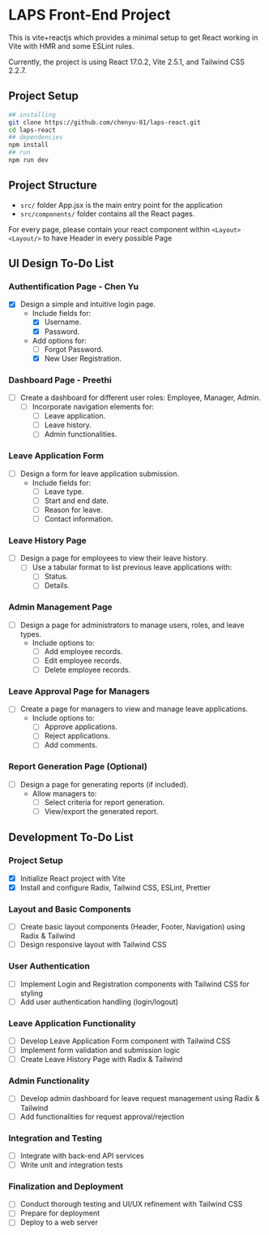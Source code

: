 # LAPS Front-End Project

This is vite+reactjs which provides a minimal setup to get React working in Vite with HMR and some ESLint rules.

Currently, the project is using React 17.0.2, Vite 2.5.1, and Tailwind CSS 2.2.7.

## Project Setup

```bash
## installing
git clone https://github.com/chenyu-01/laps-react.git
cd laps-react
## dependencies
npm install
## run
npm run dev
```

## Project Structure

- `src/` folder App.jsx is the main entry point for the application
- `src/components/` folder contains all the React pages.

For every page, please contain your react component within `<Layout><Layout/>` to have Header in every possible Page

## UI Design To-Do List

### Authentification Page - Chen Yu

- [x] Design a simple and intuitive login page.
  - Include fields for:
    - [x] Username.
    - [x] Password.
  - Add options for:
    - [ ] Forgot Password.
    - [x] New User Registration.

### Dashboard Page - Preethi

- [ ] Create a dashboard for different user roles: Employee, Manager, Admin.
  - [ ] Incorporate navigation elements for:
    - [ ] Leave application.
    - [ ] Leave history.
    - [ ] Admin functionalities.

### Leave Application Form

- [ ] Design a form for leave application submission.
  - Include fields for:
    - [ ] Leave type.
    - [ ] Start and end date.
    - [ ] Reason for leave.
    - [ ] Contact information.

### Leave History Page

- [ ] Design a page for employees to view their leave history.
  - [ ] Use a tabular format to list previous leave applications with:
    - [ ] Status.
    - [ ] Details.

### Admin Management Page

- [ ] Design a page for administrators to manage users, roles, and leave types.
  - Include options to:
    - [ ] Add employee records.
    - [ ] Edit employee records.
    - [ ] Delete employee records.

### Leave Approval Page for Managers

- [ ] Create a page for managers to view and manage leave applications.
  - Include options to:
    - [ ] Approve applications.
    - [ ] Reject applications.
    - [ ] Add comments.

### Report Generation Page (Optional)

- [ ] Design a page for generating reports (if included).
  - Allow managers to:
    - [ ] Select criteria for report generation.
    - [ ] View/export the generated report.

## Development To-Do List

### Project Setup

- [x] Initialize React project with Vite
- [x] Install and configure Radix, Tailwind CSS, ESLint, Prettier

### Layout and Basic Components

- [ ] Create basic layout components (Header, Footer, Navigation) using Radix & Tailwind
- [ ] Design responsive layout with Tailwind CSS

### User Authentication

- [ ] Implement Login and Registration components with Tailwind CSS for styling
- [ ] Add user authentication handling (login/logout)

### Leave Application Functionality

- [ ] Develop Leave Application Form component with Tailwind CSS
- [ ] Implement form validation and submission logic
- [ ] Create Leave History Page with Radix & Tailwind

### Admin Functionality

- [ ] Develop admin dashboard for leave request management using Radix & Tailwind
- [ ] Add functionalities for request approval/rejection

### Integration and Testing

- [ ] Integrate with back-end API services
- [ ] Write unit and integration tests

### Finalization and Deployment

- [ ] Conduct thorough testing and UI/UX refinement with Tailwind CSS
- [ ] Prepare for deployment
- [ ] Deploy to a web server
